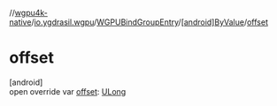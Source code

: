 //[wgpu4k-native](../../../../index.md)/[io.ygdrasil.wgpu](../../index.md)/[WGPUBindGroupEntry](../index.md)/[[android]ByValue](index.md)/[offset](offset.md)

# offset

[android]\
open override var [offset](offset.md): [ULong](https://kotlinlang.org/api/core/kotlin-stdlib/kotlin/-u-long/index.html)